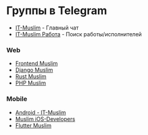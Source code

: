 # Группы в Telegram

- [IT-Muslim](https://t.me/it_muslim) - Главный чат
- [IT-Muslim Работа](https://t.me/it_muslim_job) - Поиск работы/исполнителей

### Web
- [Frontend Muslim](https://t.me/frontendmuslim)
- [Django Muslim](https://t.me/django_muslim)
- [Rust Muslim](https://t.me/rust_muslim)
- [PHP Muslim](https://t.me/php_muslim)

### Mobile
- [Android - IT-Muslim](https://t.me/it_muslim_android)
- [Muslim iOS-Developers](https://t.me/chadcom)
- [Flutter Muslim](https://t.me/flutter_muslim)
